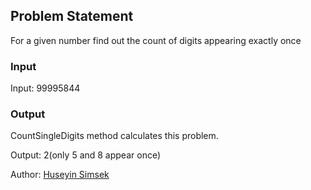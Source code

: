 ## Problem Statement

For a given number find out the count of digits appearing exactly once
### Input

Input: 99995844
### Output

CountSingleDigits method calculates this problem.

Output: 2(only 5 and 8 appear once)

Author: [Huseyin Simsek](github.com/huseyinsimsekk)
